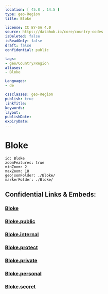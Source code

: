 ```yaml
---
location: [ 45.8 , 14.5 ] 
type: geo-Region
title: Bloke

license: CC BY-SA 4.0
source: https://datahub.io/core/country-codes
isDeleted: false
isReadOnly: false
draft: false
confidential: public

tags:
- geo/Country/Region
aliases:
- Bloke

Languages:
- de

cssclasses: geo-Region
publish: true
linkTitle: 
keywords: 
layout: 
publishDate: 
expiryDate: 
---
```


# Bloke

```leaflet
id: Bloke
zoomFeatures: true 
minZoom: 2 
maxZoom: 18
geojsonFolder: ./Bloke/
markerFolder: ./Bloke/
```


## Confidential Links & Embeds: 

### [Bloke](/_Standards/Earth/Continent/Europe/Europe~Central/Slovenia/Regions~Slovenia/Primorsko-notranjska/counties~Primorsko-notranjska/Bloke.md) 

### [Bloke.public](/_public/Earth/Continent/Europe/Europe~Central/Slovenia/Regions~Slovenia/Primorsko-notranjska/counties~Primorsko-notranjska/Bloke.public.md) 

### [Bloke.internal](/_internal/Earth/Continent/Europe/Europe~Central/Slovenia/Regions~Slovenia/Primorsko-notranjska/counties~Primorsko-notranjska/Bloke.internal.md) 

### [Bloke.protect](/_protect/Earth/Continent/Europe/Europe~Central/Slovenia/Regions~Slovenia/Primorsko-notranjska/counties~Primorsko-notranjska/Bloke.protect.md) 

### [Bloke.private](/_private/Earth/Continent/Europe/Europe~Central/Slovenia/Regions~Slovenia/Primorsko-notranjska/counties~Primorsko-notranjska/Bloke.private.md) 

### [Bloke.personal](/_personal/Earth/Continent/Europe/Europe~Central/Slovenia/Regions~Slovenia/Primorsko-notranjska/counties~Primorsko-notranjska/Bloke.personal.md) 

### [Bloke.secret](/_secret/Earth/Continent/Europe/Europe~Central/Slovenia/Regions~Slovenia/Primorsko-notranjska/counties~Primorsko-notranjska/Bloke.secret.md)

